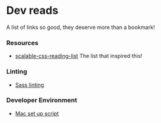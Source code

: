 # Dev reads

A list of links so good, they deserve more than a bookmark!

### Resources
- [scalable-css-reading-list](https://github.com/davidtheclark/scalable-css-reading-list/blob/master/README.md) The list that inspired this!

### Linting
- [Sass linting](http://davidtheclark.com/scss-lint-styleguide/)

### Developer Environment
- [Mac set up script](https://github.com/MoOx/setup/tree/master/setupsh/)
